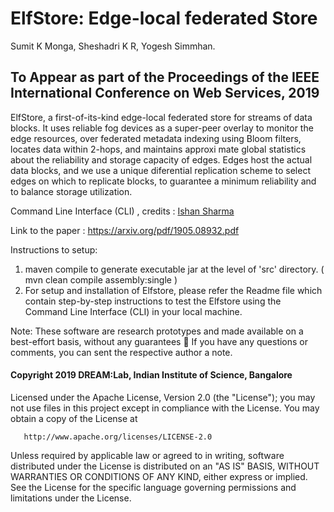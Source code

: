 # ElfStore: Edge-local federated Store

Sumit K Monga, Sheshadri K R, Yogesh Simmhan.

## To Appear as part of the Proceedings of the IEEE International Conference on Web Services, 2019

ElfStore, a first-of-its-kind edge-local federated store for streams of data blocks. It uses reliable fog devices as a super-peer
overlay to monitor the edge resources, over federated metadata indexing using Bloom filters, locates data within 2-hops, and maintains approxi
mate global statistics about the reliability and storage capacity of edges. Edges host the actual data blocks, and we use a unique diferential replication scheme to select edges on which to replicate blocks, to guarantee a minimum reliability and to balance storage utilization.

Command Line Interface (CLI) , credits : [Ishan Sharma](https://github.com/ishanSharma07)

Link to the paper : https://arxiv.org/pdf/1905.08932.pdf

Instructions to setup:

1. maven compile to generate executable jar at the level of 'src' directory. ( mvn clean compile assembly:single )
2. For setup and installation of Elfstore, please refer the Readme file which contain step-by-step instructions to test the Elfstore using the Command Line Interface (CLI) in your local machine.

Note: These software are research prototypes and made available on a best-effort basis, without any guarantees 🙂 If you have any questions or comments, you can sent the respective author a note. 


####   Copyright 2019 DREAM:Lab, Indian Institute of Science, Bangalore

   Licensed under the Apache License, Version 2.0 (the "License");
   you may not use files in this project except in compliance with the License.
   You may obtain a copy of the License at

       http://www.apache.org/licenses/LICENSE-2.0

   Unless required by applicable law or agreed to in writing, software
   distributed under the License is distributed on an "AS IS" BASIS,
   WITHOUT WARRANTIES OR CONDITIONS OF ANY KIND, either express or implied.
   See the License for the specific language governing permissions and
   limitations under the License.
